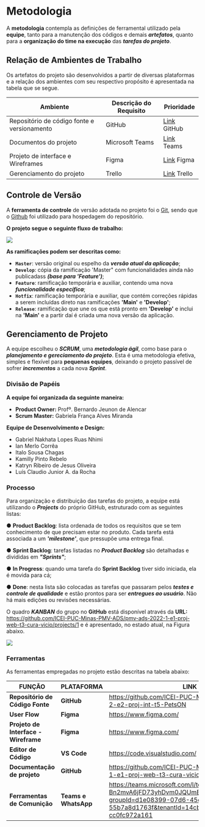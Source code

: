 # Metodologia

A  **metodologia**  contempla  as  definições  de  ferramental  utilizado  pela  **equipe**,  tanto  para  a manutenção dos códigos e demais ***artefatos***, quanto para a **organização do time na execução** das ***tarefas do projeto***.

## Relação de Ambientes de Trabalho

Os artefatos do projeto são desenvolvidos a partir de diversas plataformas e a relação dos ambientes com seu respectivo propósito é apresentada na tabela que se segue. 

|Ambiente   | Descrição do Requisito  | Prioridade |
|-----------|----------------------------------|------|
|Repositório de código fonte e versionamento| GitHub | [Link](https://github.com/orgs/ICEI-PUC-Minas-PMV-ADS/teams/ads_2021_02_e1_grupo_3_consultas) GitHub | 
|Documentos do projeto | Microsoft Teams | [Link](https://teams.microsoft.com/_#/docx/viewer/teams/https:~2F~2Fsgapucminasbr.sharepoint.com~2Fsites~2Fteam_sga_865_2021_2_5954107-Grupo3-19h30-19h45~2FDocumentos%20Compartilhados~2FGrupo%203%20-%2019h30-19h45~2FTarefa%202%20-%20Grupo%203.docx?threadId=19:f600f95aca8e4d00a3ae9d9bc5f7e7fa@thread.tacv2&baseUrl=https:~2F~2Fsgapucminasbr.sharepoint.com~2Fsites~2Fteam_sga_865_2021_2_5954107-Grupo3-19h30-19h45&fileId=bda4b774-8429-41dd-8c0d-1fe4780a8c63&ctx=files&rootContext=items_view&viewerAction=view) Teams |
|Projeto de interface e Wireframes | Figma | [Link](https://www.figma.com/file/nc5yh413tN7drT96NghJnZ/Site?node-id=0%3A1) Figma |
|Gerenciamento do projeto|  Trello | [Link](https://trello.com/b/zpusdWXw/telas-consultas-m%C3%A9dicas) Trello |


## Controle de Versão

A **ferramenta de controle** de versão adotada no projeto foi o
[Git](https://git-scm.com/), sendo que o [Github](https://github.com)
foi utilizado para hospedagem do repositório.

**O projeto segue o seguinte fluxo de trabalho:**

<Img src="https://user-images.githubusercontent.com/59934631/164794368-739291c2-9ffa-4d38-ae37-640a3dc633b8.png">

**As ramificações podem ser descritas como:**

- **`Master`**: versão original ou espelho da ***versão atual da aplicação***;
- **`Develop`**: cópia da ramificação 'Master" com funcionalidades ainda não publicadass ***(base para 'Feature')***;
- **`Feature`**: ramificação temporária e auxiliar, contendo uma nova ***funcionalidade específica***;
- **`Hotfix`**: ramificação temporária e auxiliar, que contém correções rápidas a serem incluídas direto nas  ramificações **'Main'** e **'Develop'**;
- **`Release`**: ramificação que une os que está pronto em **'Develop'** e inclui na **'Main'** e a partir daí é criada uma nova versão da aplicação.

## Gerenciamento de Projeto

A equipe escolheu o ***SCRUM***, uma ***metodologia ágil***, como base para o ***planejamento e gereciamento do projeto***. Esta é uma metodologia efetiva, simples e flexível para **pequenas equipes**, deixando o projeto passível de sofrer ***incrementos*** a cada nova ***Sprint***.

### Divisão de Papéis

**A equipe foi organizada da seguinte maneira:**

- **Product Owner:** Profº. Bernardo Jeunon de Alencar
- **Scrum Master:** Gabriela França Alves Miranda
 
**Equipe de Desenvolvimento e Design:**
 
- Gabriel Nakhata Lopes Ruas Nhimi
- Ian Merlo Corrêa
- Italo Sousa Chagas
- Kamilly Pinto Rebelo
- Katryn Ribeiro de Jesus Oliveira
- Luís Claudio Junior A. da Rocha

### Processo

Para  organização  e  distribuição  das  tarefas  do  projeto,  a  equipe  está  utilizando  o  ***Projects*** do próprio GitHub, estruturado com as seguintes listas:

● **Product Backlog**:  lista ordenada de todos os requisitos que se tem conhecimento de que precisam estar no produto. Cada tarefa está associada a um ***'milestone'***, que pressupõe uma entrega final.

● **Sprint Backlog**:  tarefas listadas no ***Product Backlog*** são detalhadas e divididas em ***"Sprints"***;

● **In Progress**: quando uma tarefa do **Sprint Backlog** tiver sido iniciada, ela é movida para cá;

● **Done**: nesta lista são colocadas as tarefas que passaram pelos ***testes e controle de qualidade***  e  estão  prontos  para  ser  ***entregues  ao  usuário***.  Não  há  mais  edições  ou revisões necessárias.

O quadro ***KANBAN*** do grupo no **GitHub** está disponível através da **URL:** 
https://github.com/ICEI-PUC-Minas-PMV-ADS/pmv-ads-2022-1-e1-proj-web-t3-cura-vicio/projects/1 e é apresentado, no estado atual, na Figura abaixo.

<Img src="https://user-images.githubusercontent.com/86859418/190921728-8f26f2d3-947c-4229-add7-422278274d50.png">

### Ferramentas

As ferramentas empregadas no projeto estão descritas na tabela abaixo:

|**FUNÇÃO**| **PLATAFORMA** |**LINK DE ACESSO**|
|--------------------|------------------------------------|----------------------------------------|
|**Repositório de Código Fonte**|**GitHub**|https://github.com/ICEI-PUC-Minas-PMV-ADS/pmv-ads-2022-2-e2-proj-int-t5-PetsON|
|**User Flow**|**Figma**|https://www.figma.com/|
|**Projeto de Interface - Wireframe**|**Figma**|https://www.figma.com/|
|**Editor de Código**|**VS Code**|https://code.visualstudio.com/|
|**Documentação de projeto**|**GitHub**|https://github.com/ICEI-PUC-Minas-PMV-ADS/pmv-ads-2022-1-e1-proj-web-t3-cura-vicio|
|**Ferramentas de Comunição**|**Teams e WhatsApp**|https://teams.microsoft.com/l/team/19%3aNfxX3vLhDj2FZTHnJ-Bn2mvA6jFD73yhDvm0JQUmEJc1%40thread.tacv2/conversations?groupId=d1e08399-07d6-45c6-a10b-55b7a8d1763f&tenantId=14cbd5a7-ec94-46ba-b314-cc0fc972a161|

